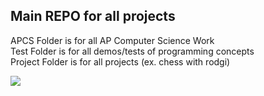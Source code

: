 ## Main REPO for all projects

APCS Folder is for all AP Computer Science Work  
Test Folder is for all demos/tests of programming concepts  
Project Folder is for all projects (ex. chess with rodgi)  

<img src="https://www.google.com/url?sa=i&url=https%3A%2F%2Fwww.boredpanda.com%2Funusual-frogs-toads%2F&psig=AOvVaw1qC6QJdpxvy-n0OK7nMRV6&ust=1643381070380000&source=images&cd=vfe&ved=0CAsQjRxqFwoTCKjamNqV0vUCFQAAAAAdAAAAABAZ">